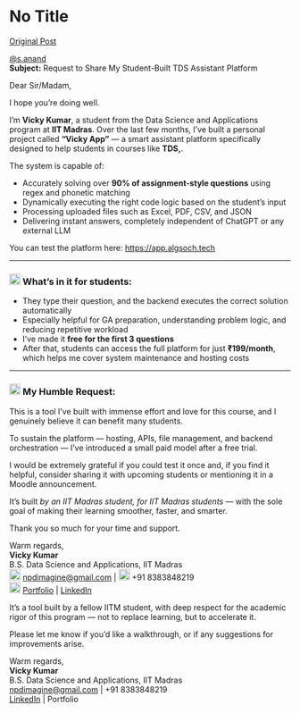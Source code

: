 # No Title

[Original Post](https://discourse.onlinedegree.iitm.ac.in/t/169029/715)

<p><a class="mention" href="/u/s.anand">@s.anand</a><br>
<strong>Subject:</strong> Request to Share My Student-Built TDS Assistant Platform</p>
<p>Dear Sir/Madam,</p>
<p>I hope you’re doing well.</p>
<p>I’m <strong>Vicky Kumar</strong>, a student from the Data Science and Applications program at <strong>IIT Madras</strong>. Over the last few months, I’ve built a personal project called <strong>“Vicky App”</strong> — a smart assistant platform specifically designed to help students in courses like <strong>TDS,</strong>.</p>
<p>The system is capable of:</p>
<ul>
<li>Accurately solving over <strong>90% of assignment-style questions</strong> using regex and phonetic matching</li>
<li>Dynamically executing the right code logic based on the student’s input</li>
<li>Processing uploaded files such as Excel, PDF, CSV, and JSON</li>
<li>Delivering instant answers, completely independent of ChatGPT or any external LLM</li>
</ul>
<p>You can test the platform here: <a href="https://app.algsoch.tech" rel="noopener nofollow ugc">https://app.algsoch.tech</a></p>
<hr>
<h3><a name="p-622891-whats-in-it-for-students-1" class="anchor" href="#p-622891-whats-in-it-for-students-1"></a><img src="https://emoji.discourse-cdn.com/google/light_bulb.png?v=14" title=":light_bulb:" class="emoji" alt=":light_bulb:" loading="lazy" width="20" height="20"> What’s in it for students:</h3>
<ul>
<li>They type their question, and the backend executes the correct solution automatically</li>
<li>Especially helpful for GA preparation, understanding problem logic, and reducing repetitive workload</li>
<li>I’ve made it <strong>free for the first 3 questions</strong></li>
<li>After that, students can access the full platform for just <strong>₹199/month</strong>, which helps me cover system maintenance and hosting costs</li>
</ul>
<hr>
<h3><a name="p-622891-my-humble-request-2" class="anchor" href="#p-622891-my-humble-request-2"></a><img src="https://emoji.discourse-cdn.com/google/folded_hands.png?v=14" title=":folded_hands:" class="emoji" alt=":folded_hands:" loading="lazy" width="20" height="20"> My Humble Request:</h3>
<p>This is a tool I’ve built with immense effort and love for this course, and I genuinely believe it can benefit many students.</p>
<p>To sustain the platform — hosting, APIs, file management, and backend orchestration — I’ve introduced a small paid model after a free trial.</p>
<p>I would be extremely grateful if you could test it once and, if you find it helpful, consider sharing it with upcoming students or mentioning it in a Moodle announcement.</p>
<p>It’s built <em>by an IIT Madras student, for IIT Madras students</em> — with the sole goal of making their learning smoother, faster, and smarter.</p>
<p>Thank you so much for your time and support.</p>
<p>Warm regards,<br>
<strong>Vicky Kumar</strong><br>
B.S. Data Science and Applications, IIT Madras<br>
<img src="https://emoji.discourse-cdn.com/google/e_mail.png?v=14" title=":e_mail:" class="emoji" alt=":e_mail:" loading="lazy" width="20" height="20"> <a href="mailto:npdimagine@gmail.com">npdimagine@gmail.com</a> | <img src="https://emoji.discourse-cdn.com/google/mobile_phone.png?v=14" title=":mobile_phone:" class="emoji" alt=":mobile_phone:" loading="lazy" width="20" height="20"> +91 8383848219<br>
<img src="https://emoji.discourse-cdn.com/google/globe_with_meridians.png?v=14" title=":globe_with_meridians:" class="emoji" alt=":globe_with_meridians:" loading="lazy" width="20" height="20"> <a href="https://sites.google.com/view/vicky-kumar/home" rel="noopener nofollow ugc">Portfolio</a> | <a href="https://www.linkedin.com/in/algsoch/" rel="noopener nofollow ugc">LinkedIn</a></p>
<p>It’s a tool built by a fellow IITM student, with deep respect for the academic rigor of this program — not to replace learning, but to accelerate it.</p>
<p>Please let me know if you’d like a walkthrough, or if any suggestions for improvements arise.</p>
<p>Warm regards,<br>
<strong>Vicky Kumar</strong><br>
B.S. Data Science and Applications, IIT Madras<br>
<a href="mailto:npdimagine@gmail.com">npdimagine@gmail.com</a> | +91 8383848219<br>
<a href="https://www.linkedin.com/in/algsoch/" rel="noopener nofollow ugc">LinkedIn</a> | <a>Portfolio</a></p>